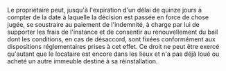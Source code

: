   
 Le propriétaire peut, jusqu'à l'expiration d'un délai de quinze jours à compter de la date à laquelle la décision est passée en force de chose jugée, se soustraire au paiement de l'indemnité, à charge par lui de supporter les frais de l'instance et de consentir au renouvellement du bail dont les conditions, en cas de désaccord, sont fixées conformément aux dispositions réglementaires prises à cet effet. Ce droit ne peut être exercé qu'autant que le locataire est encore dans les lieux et n'a pas déjà loué ou acheté un autre immeuble destiné à sa réinstallation.  

  
